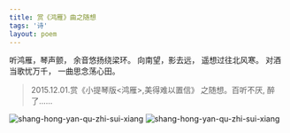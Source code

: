 ```yaml
---
title: 赏《鸿雁》曲之随想
tags: '诗'
layout: poem
---
```


听鸿雁，琴声颤，
余音悠扬绕梁环。
向南望，影去远，
遥想过往北风寒。
对酒当歌忧万千，
一曲思念荡心田。


<blockquote class="text-left inline-block">
<p>
2015.12.01.赏《小提琴版&lt;鸿雁&gt;,美得难以置信》
之随想。百听不厌, 醉了……
</p>
</blockquote>

![shang-hong-yan-qu-zhi-sui-xiang](poems/shang-hong-yan-qu-zhi-sui-xiang-1.jpg)
![shang-hong-yan-qu-zhi-sui-xiang](poems/shang-hong-yan-qu-zhi-sui-xiang-2.jpg)
